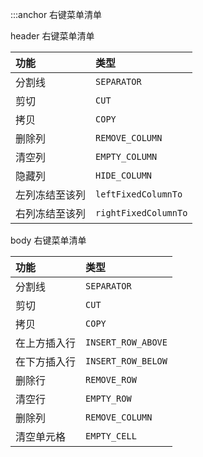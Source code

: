 :::anchor 右键菜单清单

header 右键菜单清单

| 功能           | 类型                 |
| :------------- | :------------------- |
| 分割线         | `SEPARATOR`          |
| 剪切           | `CUT`                |
| 拷贝           | `COPY`               |
| 删除列         | `REMOVE_COLUMN`      |
| 清空列         | `EMPTY_COLUMN`       |
| 隐藏列         | `HIDE_COLUMN`        |
| 左列冻结至该列 | `leftFixedColumnTo`  |
| 右列冻结至该列 | `rightFixedColumnTo` |

body 右键菜单清单

| 功能         | 类型               |
| :----------- | :----------------- |
| 分割线       | `SEPARATOR`        |
| 剪切         | `CUT`              |
| 拷贝         | `COPY`             |
| 在上方插入行 | `INSERT_ROW_ABOVE` |
| 在下方插入行 | `INSERT_ROW_BELOW` |
| 删除行       | `REMOVE_ROW`       |
| 清空行       | `EMPTY_ROW`        |
| 删除列       | `REMOVE_COLUMN`    |
| 清空单元格   | `EMPTY_CELL`       |
